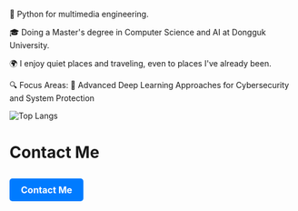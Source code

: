 🐍 Python for multimedia engineering.

🎓 Doing a Master's degree in Computer Science and AI at Dongguk University.

🌍 I enjoy quiet places and traveling, even to places I've already been.

🔍 Focus Areas: 
🔐 Advanced Deep Learning Approaches for Cybersecurity and System Protection


![Top Langs](https://github-readme-stats.vercel.app/api/top-langs/?username=ibrohimgets&hide=html,css,scss,typescript,shell&theme=tokyonight)

# Contact Me

<!-- Contact Button -->
<a href="mailto:your.email@example.com" style="
  display: inline-block;
  padding: 10px 20px;
  font-size: 16px;
  color: #ffffff;
  background-color: #007bff;
  border-radius: 5px;
  text-decoration: none;
  text-align: center;
  margin-top: 10px;
  font-weight: bold;
">Contact Me</a>



